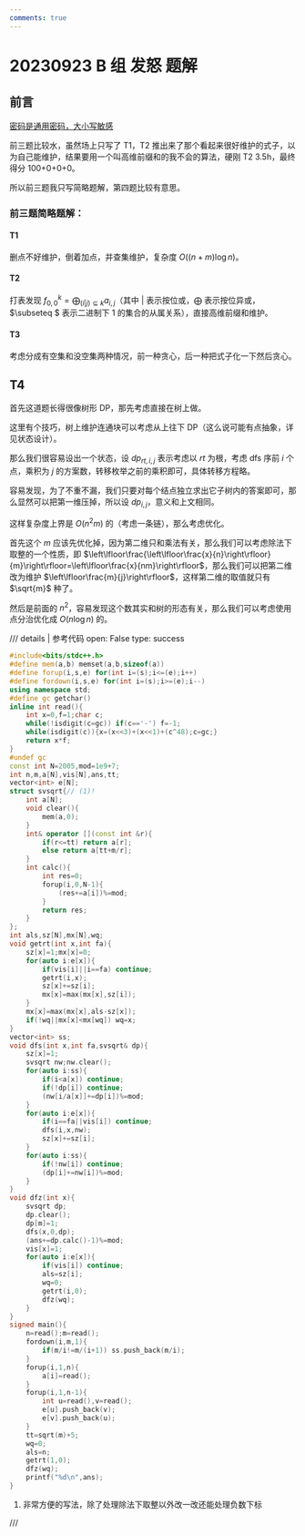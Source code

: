 ```yaml
---
comments: true
---
```


# 20230923 B 组 发怒 题解

## 前言

[密码是通用密码，大小写敏感](../files/20230923.rar)

前三题比较水，虽然场上只写了 T1，T2 推出来了那个看起来很好维护的式子，以为自己能维护，结果要用一个叫高维前缀和的我不会的算法，硬刚 T2 3.5h，最终得分 100+0+0+0。

所以前三题我只写简略题解，第四题比较有意思。

### 前三题简略题解：

#### T1

删点不好维护，倒着加点，并查集维护，复杂度 $O((n+m)\log n)$。

#### T2

打表发现 $f^k_{0,0}=\bigoplus_{(i|j)\subseteq k}a_{i,j}$（其中 $|$ 表示按位或，$\bigoplus$ 表示按位异或，$\subseteq $ 表示二进制下 $1$ 的集合的从属关系），直接高维前缀和维护。

#### T3

考虑分成有空集和没空集两种情况，前一种贪心，后一种把式子化一下然后贪心。

## T4

首先这道题长得很像树形 DP，那先考虑直接在树上做。

这里有个技巧，树上维护连通块可以考虑从上往下 DP（这么说可能有点抽象，详见状态设计）。

那么我们很容易设出一个状态，设 $dp_{rt,i,j}$ 表示考虑以 $rt$ 为根，考虑 dfs 序前 $i$ 个点，乘积为 $j$ 的方案数，转移枚举之前的乘积即可，具体转移方程略。

容易发现，为了不重不漏，我们只要对每个结点独立求出它子树内的答案即可，那么显然可以把第一维压掉，所以设 $dp_{i,j}$，意义和上文相同。

这样复杂度上界是 $O(n^2m)$ 的（考虑一条链），那么考虑优化。

首先这个 $m$ 应该先优化掉，因为第二维只和乘法有关，那么我们可以考虑除法下取整的一个性质，即 $\left\lfloor\frac{\left\lfloor\frac{x}{n}\right\rfloor}{m}\right\rfloor=\left\lfloor\frac{x}{nm}\right\rfloor$，那么我们可以把第二维改为维护 $\left\lfloor\frac{m}{j}\right\rfloor$，这样第二维的取值就只有 $\sqrt{m}$ 种了。

然后是前面的 $n^2$，容易发现这个数其实和树的形态有关，那么我们可以考虑使用点分治优化成 $O(n\log n)$ 的。

/// details | 参考代码
    open: False
    type: success

```cpp
#include<bits/stdc++.h>
#define mem(a,b) memset(a,b,sizeof(a))
#define forup(i,s,e) for(int i=(s);i<=(e);i++)
#define fordown(i,s,e) for(int i=(s);i>=(e);i--)
using namespace std;
#define gc getchar()
inline int read(){
    int x=0,f=1;char c;
    while(!isdigit(c=gc)) if(c=='-') f=-1;
    while(isdigit(c)){x=(x<<3)+(x<<1)+(c^48);c=gc;}
    return x*f;
}
#undef gc
const int N=2005,mod=1e9+7;
int n,m,a[N],vis[N],ans,tt;
vector<int> e[N];
struct svsqrt{// (1)!
	int a[N];
	void clear(){
		mem(a,0);
	}
	int& operator [](const int &r){
		if(r<=tt) return a[r];
		else return a[tt+m/r];
	}
	int calc(){
		int res=0;
		forup(i,0,N-1){
			(res+=a[i])%=mod;
		}
		return res;
	}
};
int als,sz[N],mx[N],wq;
void getrt(int x,int fa){
	sz[x]=1;mx[x]=0;
	for(auto i:e[x]){
		if(vis[i]||i==fa) continue;
		getrt(i,x);
		sz[x]+=sz[i];
		mx[x]=max(mx[x],sz[i]);
	}
	mx[x]=max(mx[x],als-sz[x]);
	if(!wq||mx[x]<mx[wq]) wq=x;
}
vector<int> ss;
void dfs(int x,int fa,svsqrt& dp){
	sz[x]=1;
	svsqrt nw;nw.clear();
	for(auto i:ss){
		if(i<a[x]) continue;
		if(!dp[i]) continue;
		(nw[i/a[x]]+=dp[i])%=mod;
	}
	for(auto i:e[x]){
		if(i==fa||vis[i]) continue;
		dfs(i,x,nw);
		sz[x]+=sz[i];
	}
	for(auto i:ss){
		if(!nw[i]) continue;
		(dp[i]+=nw[i])%=mod;
	}
}
void dfz(int x){
	svsqrt dp;
	dp.clear();
	dp[m]=1;
	dfs(x,0,dp);
	(ans+=dp.calc()-1)%=mod;
	vis[x]=1;
	for(auto i:e[x]){
		if(vis[i]) continue;
		als=sz[i];
		wq=0;
		getrt(i,0);
		dfz(wq);
	}
}
signed main(){
	n=read();m=read();
	fordown(i,m,1){
		if(m/i!=m/(i+1)) ss.push_back(m/i);
	}
	forup(i,1,n){
		a[i]=read();
	}
	forup(i,1,n-1){
		int u=read(),v=read();
		e[u].push_back(v);
		e[v].push_back(u);
	}
	tt=sqrt(m)+5;
	wq=0;
	als=n;
	getrt(1,0);
	dfz(wq);
	printf("%d\n",ans);
}
```

1. 非常方便的写法，除了处理除法下取整以外改一改还能处理负数下标

///